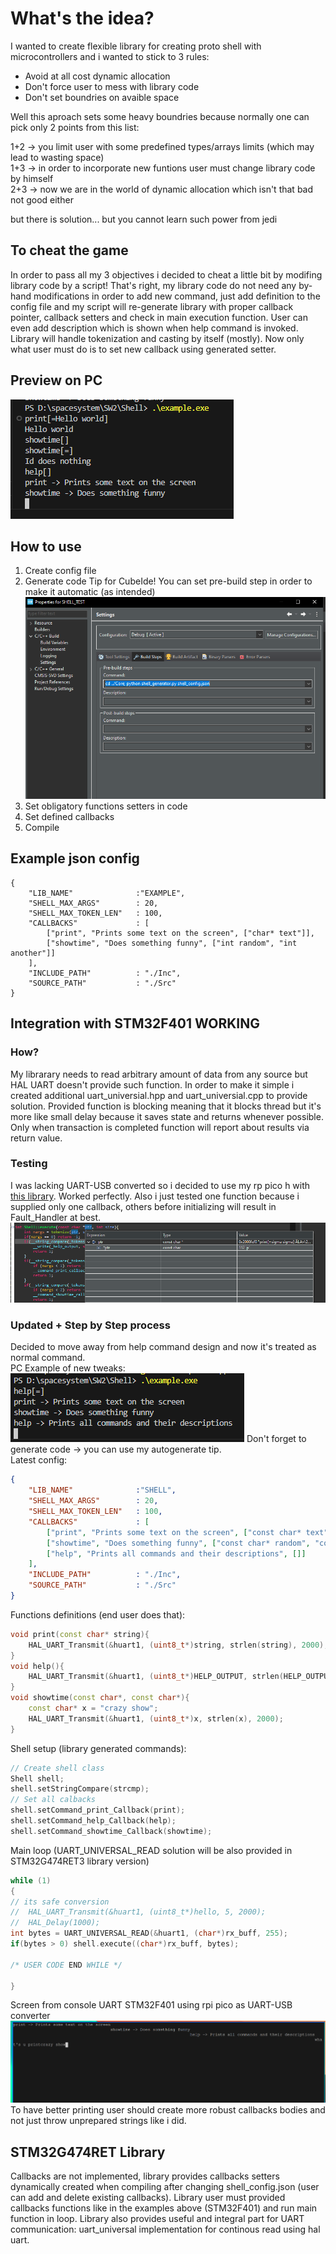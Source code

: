# What's the idea?
I wanted to create flexible library for creating proto shell with microcontrollers and i wanted to stick to 3 rules:
* Avoid at all cost dynamic allocation
* Don't force user to mess with library code
* Don't set boundries on avaible space <br>

Well this aproach sets some heavy boundries because normally one can pick only 2 points from this list: 

1+2 -> you limit user with some predefined types/arrays limits (which may lead to wasting space) <br>
1+3 -> in order to incorporate new funtions user must change library code by himself <br>
2+3 -> now we are in the world of dynamic allocation which isn't that bad not good either <br>

but there is solution... but you cannot learn such power from jedi

## To cheat the game
In order to pass all my 3 objectives i decided to cheat a little bit by modifing library code by a script!
That's right, my library code do not need any by-hand modifications in order to add new command, just add definition to the config file
and my script will re-generate library with proper callback pointer, callback setters and check in main execution function. User can even add description which 
is shown when help command is invoked. Library will handle tokenization and casting by itself (mostly). Now only what user must do is to set new callback using
generated setter.
## Preview on PC
![Preview!](https://github.com/Challmymind/SpaceTasks2024/blob/main/SW2/working_on_pc.png)

## How to use
1. Create config file
2. Generate code
   Tip for CubeIde! You can set pre-build step in order to make it automatic (as intended)
   ![Auto Auto!](https://github.com/Challmymind/SpaceTasks2024/blob/main/SW2/pre_build_tip.png)
4. Set obligatory functions setters in code
5. Set defined callbacks
6. Compile

## Example json config 
```
{
    "LIB_NAME"              :"EXAMPLE",
    "SHELL_MAX_ARGS"        : 20,
    "SHELL_MAX_TOKEN_LEN"   : 100,
    "CALLBACKS"             : [
        ["print", "Prints some text on the screen", ["char* text"]], 
        ["showtime", "Does something funny", ["int random", "int another"]]
    ],
    "INCLUDE_PATH"          : "./Inc",
    "SOURCE_PATH"           : "./Src"
}
```

## Integration with STM32F401 WORKING
### How?
My librarary needs to read arbitrary amount of data from any source but HAL UART doesn't provide such function.
In order to make it simple i created additional uart_universial.hpp and uart_universial.cpp to provide solution.
Provided function is blocking meaning that it blocks thread but it's more like small delay because it saves state and returns whenever possible.
Only when transaction is completed function will report about results via return value.
### Testing
I was lacking UART-USB converted so i decided to use my rp pico h with [this library](https://github.com/Noltari/pico-uart-bridge). Worked perfectly.
Also i just tested one function because i supplied only one callback, others before initializing will result in Fault_Handler at best.
![Recaived UART!](https://github.com/Challmymind/SpaceTasks2024/blob/main/SW2/working_via_uart_STM32F401.png)
### Updated + Step by Step process
Decided to move away from help command design and now it's treated as normal command. <br>
PC Example of new tweaks:
![Tweak!](https://github.com/Challmymind/SpaceTasks2024/blob/main/SW2/final_help_tweaks.png)
Don't forget to generate code -> you can use my autogenerate tip. <br>
Latest config:
```json
{
    "LIB_NAME"              :"SHELL",
    "SHELL_MAX_ARGS"        : 20,
    "SHELL_MAX_TOKEN_LEN"   : 100,
    "CALLBACKS"             : [
        ["print", "Prints some text on the screen", ["const char* text"]], 
        ["showtime", "Does something funny", ["const char* random", "const char* another"]],
        ["help", "Prints all commands and their descriptions", []]
    ],
    "INCLUDE_PATH"          : "./Inc",
    "SOURCE_PATH"           : "./Src"
}
```
Functions definitions (end user does that):
```cpp
void print(const char* string){
	HAL_UART_Transmit(&huart1, (uint8_t*)string, strlen(string), 2000);
}
void help(){
	HAL_UART_Transmit(&huart1, (uint8_t*)HELP_OUTPUT, strlen(HELP_OUTPUT), 2000);
}
void showtime(const char*, const char*){
	const char* x = "crazy show";
	HAL_UART_Transmit(&huart1, (uint8_t*)x, strlen(x), 2000);
}
```
Shell setup (library generated commands):
```cpp
// Create shell class
Shell shell;
shell.setStringCompare(strcmp);
// Set all calbacks
shell.setCommand_print_Callback(print);
shell.setCommand_help_Callback(help);
shell.setCommand_showtime_Callback(showtime);
```
Main loop (UART_UNIVERSAL_READ solution will be also provided in STM32G474RET3 library version)
```cpp
while (1)
{
// its safe conversion
//	HAL_UART_Transmit(&huart1, (uint8_t*)hello, 5, 2000);
//	HAL_Delay(1000);
int bytes = UART_UNIVERSAL_READ(&huart1, (char*)rx_buff, 255);
if(bytes > 0) shell.execute((char*)rx_buff, bytes);

/* USER CODE END WHILE */

}
```
Screen from console UART STM32F401 using rpi pico as UART-USB converter
![Console!](https://github.com/Challmymind/SpaceTasks2024/blob/main/SW2/uart_screen.png)
To have better printing user should create more robust callbacks bodies and not just throw unprepared strings like i did.
## STM32G474RET Library
Callbacks are not implemented, library provides callbacks setters dynamically created when compiling after changing shell_config.json (user can add and delete existing callbacks). Library user must provided callbacks functions like in the examples above (STM32F401) and run main function in loop. Library also provides useful and integral part for UART communication: uart_universal implementation for continous read using hal uart.

